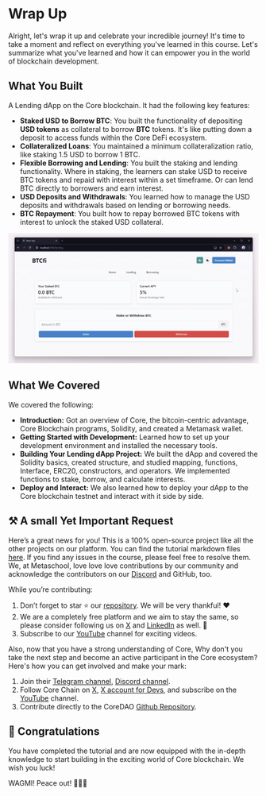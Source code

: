 # Wrap Up

Alright, let's wrap it up and celebrate your incredible journey! It's time to take a moment and reflect on everything you've learned in this course. Let's summarize what you've learned and how it can empower you in the world of blockchain development.

## What You Built

A Lending dApp on the Core blockchain. It had the following key features:

- **Staked USD to Borrow BTC**: You built the functionality of depositing **USD tokens** as collateral to borrow **BTC** tokens. It's like putting down a deposit to access funds within the Core DeFi ecosystem.
- **Collateralized Loans**: You maintained a minimum collateralization ratio, like staking 1.5 USD to borrow 1 BTC.
- **Flexible Borrowing and Lending**: You built the staking and lending functionality. Where in staking, the learners can stake USD to receive BTC tokens and repaid with interest within a set timeframe. Or can lend BTC directly to borrowers and earn interest.
- **USD Deposits and Withdrawals**: You learned how to manage the USD deposits and withdrawals based on lending or borrowing needs.
- **BTC Repayment**: You built how to repay borrowed BTC tokens with interest to unlock the staked USD collateral.

![img](https://github.com/0xmetaschool/Learning-Projects/blob/main/assests_for_all/Core%20C2%20assets%20-%20Start%20Building%20on%20Core/Core%20C2%20L14%20Image%201.webp?raw=true)

## What We Covered

We covered the following:

- **Introduction:** Got an overview of Core, the bitcoin-centric advantage, Core Blockchain programs, Solidity, and created a Metamask wallet.
- **Getting Started with Development:** Learned how to set up your development environment and installed the necessary tools.
- **Building Your Lending dApp Project:** We built the dApp and covered the Solidity basics, created structure, and studied mapping, functions, Interface, ERC20, constructors, and operators. We implemented functions to stake, borrow, and calculate interests.
- **Deploy and Interact:** We also learned how to deploy your dApp to the Core blockchain testnet and interact with it side by side.

## ⚒️ A small Yet Important Request

Here’s a great news for you! This is a 100% open-source project like all the other projects on our platform. You can find the tutorial markdown files [here](https://github.com/0xmetaschool/Learning-Projects). If you find any issues in the course, please feel free to resolve them. We, at Metaschool, love love love contributions by our community and acknowledge the contributors on our [Discord](https://discord.com/invite/vbVMUwXWgc) and GitHub, too.

While you’re contributing:

1. Don’t forget to star ⭐️ our [repository](https://github.com/0xmetaschool/Learning-Projects). We will be very thankful! ❤️
2. We are a completely free platform and we aim to stay the same, so please consider following us on [X](https://bit.ly/core-course-twitter) and [LinkedIn](https://bit.ly/core-course-linkedIn) as well. 🫶
3. Subscribe to our [YouTube](https://bit.ly/core-course-youtube) channel for exciting videos.

Also, now that you have a strong understanding of Core, Why don't you take the next step and become an active participant in the Core ecosystem? Here's how you can get involved and make your mark:

1. Join their [Telegram channel](https://t.me/CoreDAOTelegram), [Discord channel](https://discord.com/invite/coredaoofficial).
2. Follow Core Chain on [X](https://twitter.com/Coredao_Org), [X account for Devs](https://x.com/corechain_devs), and subscribe on the [YouTube](https://www.youtube.com/@Core_DAO_Official) channel.
3. Contribute directly to the CoreDAO [Github Repository](https://github.com/coredao-org).

## 🎊 Congratulations

You have completed the tutorial and are now equipped with the in-depth knowledge to start building in the exciting world of Core blockchain. We wish you luck!

WAGMI! Peace out! ✌🏻🔮
